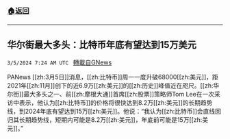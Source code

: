 ###  [:house:返回](README.md)
---


## 华尔街最大多头：比特币年底有望达到15万美元
`3/5/2024 7:24 AM UTC ` [轉載自GNews](https://gnews.org/articles/2366177)

PANews [[zh:3月5日]]消息，[[zh:比特币]]周一一度升破68000[[zh:美元]]，距2021年[[zh:11月]]创下的近6.9万[[zh:美元]]的[[zh:历史]]峰值近在咫尺。[[zh:华尔街]]最大多头之一、前[[zh:摩根大通]]首席[[zh:股票]]策略师Tom Lee在一次采访中表示，他认为[[zh:比特币]]的价格将很快达到8.2万[[zh:美元]]的长期趋势线，到2024年底有望达到15万[[zh:美元]]。他说：“我认为[[zh:比特币]]会直线回归其长期趋势线，短期内可能是8.2万[[zh:美元]]，年底前可能是15万[[zh:美元]]。”
